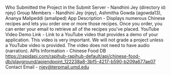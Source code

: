 Who Submitted the Project in the Submit Server - Nandhini Jey (directory id: njey)
Group Members - Nandhini Jey (njey), Ashmitha Gowda (agowda13), Ananya Malipeddi (amaliped)
App Description - Displays numerous Chinese recipes and lets you order one or more those recipes. Once you order, you can enter your email to retrieve all of the recipes you've placed. 
YouTube Video Demo Link - Link to a YouTube video that provides a demo of your application. This video is very important. We will not grade a project unless a YouTube video is provided. The video does not need to have audio (narration).
APIs Information - Chinese Food DB https://rapidapi.com/rapihub-rapihub-default/api/chinese-food-db/playground/apiendpoint_122238a8-3bf5-4217-b590-b209a677ae07
Contact Email - njey@terpmail.umd.edu